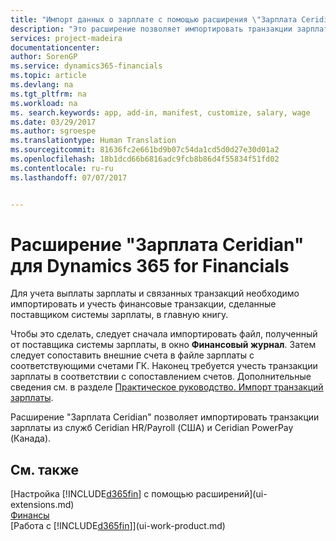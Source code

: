 ```yaml
---
title: "Импорт данных о зарплате с помощью расширения \"Зарплата Ceridian\" | Документы Майкрософт"
description: "Это расширение позволяет импортировать транзакции зарплаты из служб Ceridian HR/Payroll (США) и Ceridian PowerPay (Канада)."
services: project-madeira
documentationcenter: 
author: SorenGP
ms.service: dynamics365-financials
ms.topic: article
ms.devlang: na
ms.tgt_pltfrm: na
ms.workload: na
ms. search.keywords: app, add-in, manifest, customize, salary, wage
ms.date: 03/29/2017
ms.author: sgroespe
ms.translationtype: Human Translation
ms.sourcegitcommit: 81636fc2e661bd9b07c54da1cd5d0d27e30d01a2
ms.openlocfilehash: 18b1dcd66b6816adc9fcb8b86d4f55834f51fd02
ms.contentlocale: ru-ru
ms.lasthandoff: 07/07/2017


---
```

# <a name="the-ceridian-payroll-extension-to-dynamics-365-for-financials"></a>Расширение "Зарплата Ceridian" для Dynamics 365 for Financials
Для учета выплаты зарплаты и связанных транзакций необходимо импортировать и учесть финансовые транзакции, сделанные поставщиком системы зарплаты, в главную книгу.

Чтобы это сделать, следует сначала импортировать файл, полученный от поставщика системы зарплаты, в окно **Финансовый журнал**. Затем следует сопоставить внешние счета в файле зарплаты с соответствующими счетами ГК. Наконец требуется учесть транзакции зарплаты в соответствии с сопоставлением счетов. Дополнительные сведения см. в разделе [Практическое руководство. Импорт транзакций зарплаты](finance-how-import-payroll-transactions.md).

Расширение "Зарплата Ceridian" позволяет импортировать транзакции зарплаты из служб Ceridian HR/Payroll (США) и Ceridian PowerPay (Канада).

## <a name="see-also"></a>См. также
[Настройка [!INCLUDE[d365fin](includes/d365fin_md.md)] с помощью расширений](ui-extensions.md)    
[Финансы](finance.md)    
[Работа с [!INCLUDE[d365fin](includes/d365fin_md.md)]](ui-work-product.md)

